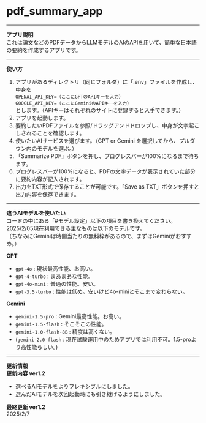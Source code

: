 # pdf_summary_app

---

**アプリ説明**  
これは論文などのPDFデータからLLMモデルのAIのAPIを用いて、簡単な日本語の要約を作成するアプリです。  

---

**使い方**  
1. アプリがあるディレクトリ（同じフォルダ）に「.env」ファイルを作成し、中身を  
   `OPENAI_API_KEY=（ここにGPTのAPIキーを入力）`  
   `GOOGLE_API_KEY=（ここにGeminiのAPIキーを入力）`  
   とします。（APIキーはそれぞれのサイトに登録すると入手できます。）  
2. アプリを起動します。  
3. 要約したいPDFファイルを参照/ドラッグアンドドロップし、中身が文字起こしされることを確認します。  
4. 使いたいAIサービスを選びます。（GPT or Gemini を選択してから、プルダウン内のモデルを選ぶ。）  
5. 「Summarize PDF」ボタンを押し、プログレスバーが100%になるまで待ちます。  
6. プログレスバーが100%になると、PDFの文字データが表示されていた部分に要約内容が記入されます。  
7. 出力をTXT形式で保存することが可能です。「Save as TXT」ボタンを押すと出力内容を保存できます。  

---

**違うAIモデルを使いたい**  
コードの中にある「#モデル設定」以下の項目を書き換えてください。  
2025/2/05現在利用できる主なものは以下のモデルです。  
（ちなみにGeminiは時間当たりの無料枠があるので、まずはGeminiがおすすめ。）  

**GPT**  
- `gpt-4o` : 現状最高性能、お高い。  
- `gpt-4-turbo` : まあまあな性能。  
- `gpt-4o-mini` : 普通の性能。安い。  
- `gpt-3.5-turbo` : 性能は低め。安いけど4o-miniとそこまで変わらない。  

**Gemini**  
- `gemini-1.5-pro` : Gemini最高性能。お高い。  
- `gemini-1.5-flash` : そこそこの性能。  
- `gemini-1.0-flash-8B` : 精度は高くない。  
- (`gemini-2.0-flash` : 現在試験運用中のためアプリでは利用不可。1.5-proより高性能らしい。)  

---

**更新情報**  
**更新内容 ver1.2**  
- 選べるAIモデルをよりフレキシブルにしました。  
- 選んだAIモデルを次回起動時にも引き継げるようにしました。  

**最終更新 ver1.2**  
2025/2/7  
